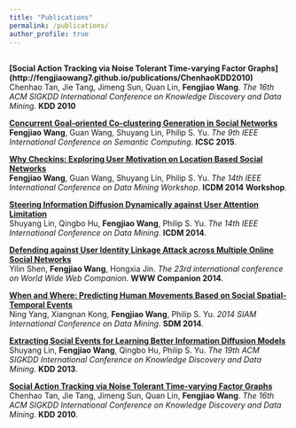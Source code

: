 ```yaml
---
title: "Publications"
permalink: /publications/
author_profile: true
---
```

<br>
<b>[Social Action Tracking via Noise Tolerant Time-varying Factor Graphs](http://fengjiaowang7.github.io/publications/ChenhaoKDD2010)</b> <br> 
Chenhao Tan, Jie Tang, Jimeng Sun, Quan Lin, <b>Fengjiao Wang</b>.
<i>The 16th ACM SIGKDD International Conference on Knowledge Discovery and Data Mining</i>. <b>KDD 2010</b>

<b>[Concurrent Goal-oriented Co-clustering Generation in Social Networks](http://fengjiaowang7.github.io/publications/FengjiaoICSD2015)</b> <br> 
<b>Fengjiao Wang</b>, Guan Wang, Shuyang Lin, Philip S. Yu.
<i>The 9th IEEE International Conference on Semantic Computing</i>. <b>ICSC 2015</b>.

<b>[Why Checkins: Exploring User Motivation on Location Based Social Networks](http://fengjiaowang7.github.io/publications/FengjiaoICDM2014)</b> <br> 
<b>Fengjiao Wang</b>, Guan Wang, Shuyang Lin, Philip S. Yu.
<i>The 14th IEEE International Conference on Data Mining Workshop</i>. <b>ICDM 2014 Workshop</b>.

<b>[Steering Information Diffusion Dynamically against User Attention Limitation](http://fengjiaowang7.github.io/publications/ShuyangICDM2014)</b> <br> 
Shuyang Lin, Qingbo Hu, <b>Fengjiao Wang</b>, Philip S. Yu.
<i>The 14th IEEE International Conference on Data Mining</i>. <b>ICDM 2014</b>.

<b>[Defending against User Identity Linkage Attack across Multiple Online Social Networks](http://fengjiaowang7.github.io/publications/YilinWWW2014)</b> <br> 
Yilin Shen, <b>Fengjiao Wang</b>, Hongxia Jin.
<i>The 23rd international conference on World Wide Web Companion</i>. <b>WWW Companion 2014</b>.

<b>[When and Where: Predicting Human Movements Based on Social Spatial-Temporal Events](http://fengjiaowang7.github.io/publications/NingSDM2014)</b> <br> 
Ning Yang, Xiangnan Kong, <b>Fengjiao Wang</b>, Philip S. Yu.
<i>2014 SIAM International Conference on Data Mining</i>. <b>SDM 2014</b>.

<b>[Extracting Social Events for Learning Better Information Diffusion Models](http://fengjiaowang7.github.io/publications/ShuyangKDD2013)</b> <br> 
Shuyang Lin, <b>Fengjiao Wang</b>, Qingbo Hu, Philip S. Yu.
<i>The 19th ACM SIGKDD International Conference on Knowledge Discovery and Data Mining</i>. <b>KDD 2013</b>.

<b>[Social Action Tracking via Noise Tolerant Time-varying Factor Graphs](http://fengjiaowang7.github.io/publications/ChenhaoKDD2010)</b> <br> 
Chenhao Tan, Jie Tang, Jimeng Sun, Quan Lin, <b>Fengjiao Wang</b>.
<i>The 16th ACM SIGKDD International Conference on Knowledge Discovery and Data Mining</i>. <b>KDD 2010</b>.


